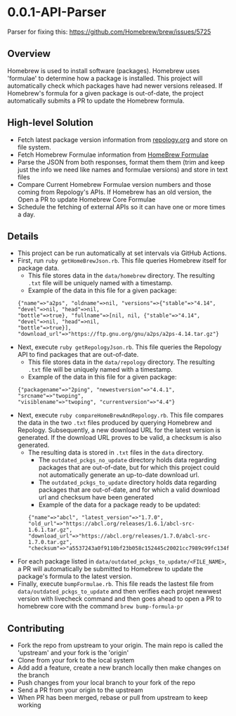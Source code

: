 # 0.0.1-API-Parser

Parser for fixing this: https://github.com/Homebrew/brew/issues/5725

## Overview

Homebrew is used to install software (packages). Homebrew uses 'formulae' to determine how a package is installed.
This project will automatically check which packages have had newer versions released. If Homebrew's formula for a given package is out-of-date, the project automatically submits a PR to update the Homebrew formula.

## High-level Solution

- Fetch latest package version information from [repology.org](https://repology.org/) and store on file system.
- Fetch Homebrew Formulae information from [HomeBrew Formulae](https://formulae.brew.sh)
- Parse the JSON from both responses, format them them (trim and keep just the info we need like names and formulae versions) and store in text files
- Compare Current Homebrew Formulae version numbers and those coming from Repology's APIs. If Homebrew has an old version, the Open a PR to update Homebrew Core Formulae
- Schedule the fetching of external APIs so it can have one or more times a day.

## Details

- This project can be run automatically at set intervals via GitHub Actions.
- First, run `ruby getHomeBrewJson.rb`. This file queries Homebrew itself for package data.
  - This file stores data in the `data/homebrew` directory. The resulting `.txt` file will be uniquely named with a timestamp.
  - Example of the data in this file for a given package:
  ```
  {"name"=>"a2ps", "oldname"=>nil, "versions"=>{"stable"=>"4.14", "devel"=>nil, "head"=>nil,
  "bottle"=>true}, "fullname"=>[nil, nil, {"stable"=>"4.14", "devel"=>nil, "head"=>nil,
  "bottle"=>true}], "download_url"=>"https://ftp.gnu.org/gnu/a2ps/a2ps-4.14.tar.gz"}
  ```
- Next, execute `ruby getRepologyJson.rb`. This file queries the Repology API to find packages that are out-of-date.
  - This file stores data in the `data/repology` directory. The resulting `.txt` file will be uniquely named with a timestamp.
  - Example of the data in this file for a given package:
  ```
  {"packagename"=>"2ping", "newestversion"=>"4.4.1", "srcname"=>"twoping",
  "visiblename"=>"twoping", "currentversion"=>"4.4"}
  ```
- Next, execute `ruby compareHomeBrewAndRepology.rb`. This file compares the data in the two `.txt` files produced by querying Homebrew and Repology. Subsequently, a new download URL for the latest version is generated. If the download URL proves to be valid, a checksum is also generated.
  - The resulting data is stored in `.txt` files in the `data` directory.
    - The `outdated_pckgs_no_update` directory holds data regarding packages that are out-of-date, but for which this project could not automatically generate an up-to-date download url.
    - The `outdated_pckgs_to_update` directory holds data regarding packages that are out-of-date, and for which a valid download url and checksum have been generated
    - Example of the data for a package ready to be updated:
    ```
    {"name"=>"abcl", "latest_version"=>"1.7.0",
    "old_url"=>"https://abcl.org/releases/1.6.1/abcl-src-1.6.1.tar.gz",
    "download_url"=>"https://abcl.org/releases/1.7.0/abcl-src-1.7.0.tar.gz",
    "checksum"=>"a5537243a0f9110bf23b058c152445c20021cc7989c99fc134f3f92f842e765d"}
    ```
- For each package listed in `data/outdated_pckgs_to_update/<FILE_NAME>`, a PR will automatically be submitted to Homebrew to update the package's formula to the latest version.
- Finally, execute `bumpFormulae.rb`. This file reads the lastest file from `data/outdated_pckgs_to_update` and then verifies each projet newwest version with livecheck command and then goes ahead to open a PR to homebrew core with the command `brew bump-formula-pr`

## Contributing

- Fork the repo from upstream to your origin. The main repo is called the 'upstream' and your fork is the 'origin'
- Clone from your fork to the local system
- Add add a feature, create a new branch locally then make changes on the branch
- Push changes from your local branch to your fork of the repo
- Send a PR from your origin to the upstream
- When PR has been merged, rebase or pull from upstream to keep working
